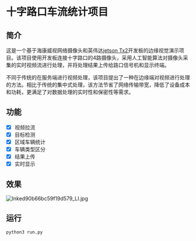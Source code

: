 # 十字路口车流统计项目

## 简介

这是一个基于海康威视网络摄像头和英伟达[jetson Tx2](https://www.nvidia.cn/autonomous-machines/embedded-systems/jetson-tx2/)开发板的边缘视觉演示项目。该项目使用开发板连接十字路口的4路摄像头，采用人工智能算法对摄像头采集的实时视频流进行处理，并将处理结果上传给路口信号机和显示终端。

不同于传统的在服务端进行视频处理，该项目提出了一种在边缘端对视频进行处理的方法。相比于传统的集中式处理，该方法节省了网络传输带宽，降低了设备成本和功耗，更满足了对数据处理的实时性和保密性等需求。

## 功能

- [x] 视频拉流
- [x] 目标检测
- [x] 区域车辆统计
- [x] 车辆类型区分
- [x] 结果上传
- [x] 实时显示

## 效果

![Inked90b66bc59f19d579_LI.jpg](https://ae03.alicdn.com/kf/H7f34b51e1f7347559d4d419c2d449002f.jpg)


## 运行
`python3 run.py`
